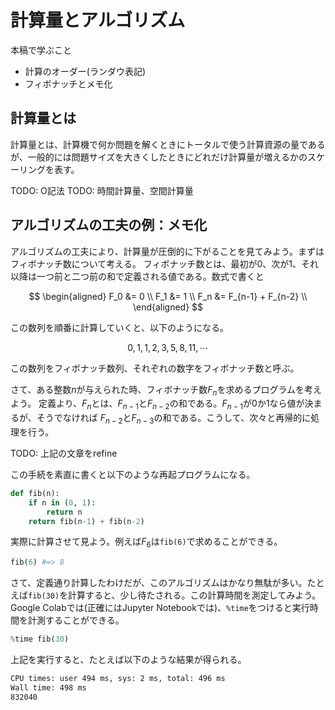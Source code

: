 #  計算量とアルゴリズム

本稿で学ぶこと

* 計算のオーダー(ランダウ表記)
* フィボナッチとメモ化

## 計算量とは

計算量とは、計算機で何か問題を解くときにトータルで使う計算資源の量であるが、一般的には問題サイズを大きくしたときにどれだけ計算量が増えるかのスケーリングを表す。

TODO: O記法
TODO: 時間計算量、空間計算量

## アルゴリズムの工夫の例：メモ化

アルゴリズムの工夫により、計算量が圧倒的に下がることを見てみよう。まずはフィボナッチ数について考える。
フィボナッチ数とは、最初が0、次が1、それ以降は一つ前と二つ前の和で定義される値である。数式で書くと

$$
\begin{aligned}
F_0 &= 0 \\
F_1 &= 1 \\
F_n &= F_{n-1} + F_{n-2} \\
\end{aligned}
$$

この数列を順番に計算していくと、以下のようになる。

$$
0, 1, 1, 2, 3, 5, 8, 11, \cdots
$$

この数列をフィボナッチ数列、それぞれの数字をフィボナッチ数と呼ぶ。

さて、ある整数$n$が与えられた時、フィボナッチ数$F_n$を求めるプログラムを考えよう。
定義より、$F_n$とは、$F_{n-1}$と$F_{n-2}$の和である。$F_{n-1}$が0か1なら値が決まるが、そうでなければ
$F_{n-2}$と$F_{n-3}$の和である。こうして、次々と再帰的に処理を行う。

TODO: 上記の文章をrefine

この手続を素直に書くと以下のような再起プログラムになる。

```py
def fib(n):
    if n in (0, 1):
        return n
    return fib(n-1) + fib(n-2)
```

実際に計算させて見よう。例えば$F_{6}$は`fib(6)`で求めることができる。

```py
fib(6) #=> 8
```

さて、定義通り計算したわけだが、このアルゴリズムはかなり無駄が多い。たとえば`fib(30)`を計算すると、少し待たされる。この計算時間を測定してみよう。Google Colabでは(正確にはJupyter Notebookでは)、`%time`をつけると実行時間を計測することができる。

```py
%time fib(30)
```

上記を実行すると、たとえば以下のような結果が得られる。

```sh
CPU times: user 494 ms, sys: 2 ms, total: 496 ms
Wall time: 498 ms
832040
```

